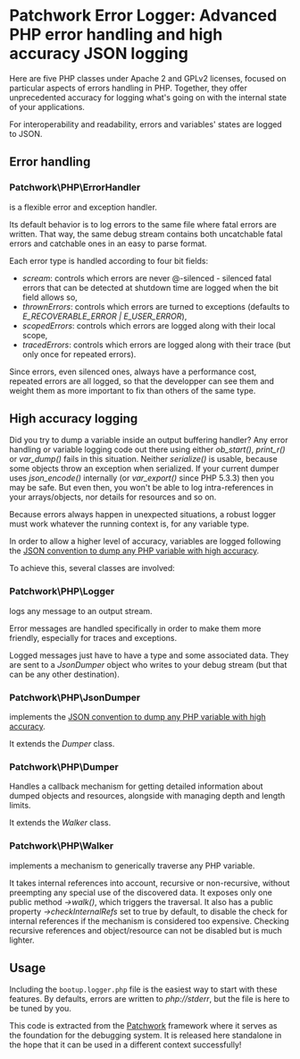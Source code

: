 Patchwork Error Logger: Advanced PHP error handling and high accuracy JSON logging
============================================================================

Here are five PHP classes under Apache 2 and GPLv2 licenses, focused on
particular aspects of errors handling in PHP. Together, they offer unprecedented
accuracy for logging what's going on with the internal state of your
applications.

For interoperability and readability, errors and variables' states are logged to
JSON.

Error handling
--------------

### Patchwork\PHP\ErrorHandler

is a flexible error and exception handler.

Its default behavior is to log errors to the same file where fatal errors are
written. That way, the same debug stream contains both uncatchable fatal errors
and catchable ones in an easy to parse format.

Each error type is handled according to four bit fields:

- *scream*: controls which errors are never @-silenced - silenced fatal errors
  that can be detected at shutdown time are logged when the bit field allows so,
- *thrownErrors*: controls which errors are turned to exceptions
  (defaults to *E_RECOVERABLE_ERROR | E_USER_ERROR*),
- *scopedErrors*: controls which errors are logged along with their local scope,
- *tracedErrors*: controls which errors are logged along with their trace (but
  only once for repeated errors).

Since errors, even silenced ones, always have a performance cost, repeated
errors are all logged, so that the developper can see them and weight them as
more important to fix than others of the same type.

High accuracy logging
---------------------

Did you try to dump a variable inside an output buffering handler? Any error
handling or variable logging code out there using either *ob_start()*,
*print_r()* or *var_dump()* fails in this situation. Neither *serialize()* is
usable, because some objects throw an exception when serialized. If your current
dumper uses *json_encode()* internally (or *var_export()* since PHP 5.3.3) then
you may be safe. But even then, you won't be able to log intra-references in
your arrays/objects, nor details for resources and so on.

Because errors always happen in unexpected situations, a robust logger must work
whatever the running context is, for any variable type.

In order to allow a higher level of accuracy, variables are logged following the
[JSON convention to dump any PHP variable with high accuracy](https://github.com/nicolas-grekas/Patchwork-Doc/blob/master/Dumping-PHP-Data-en.md).

To achieve this, several classes are involved:

### Patchwork\PHP\Logger

logs any message to an output stream.

Error messages are handled specifically in order to make them more friendly,
especially for traces and exceptions.

Logged messages just have to have a type and some associated data. They are sent
to a *JsonDumper* object who writes to your debug stream (but that can be any
other destination).

### Patchwork\PHP\JsonDumper

implements the [JSON convention to dump any PHP variable with high accuracy](https://github.com/nicolas-grekas/Patchwork-Doc/blob/master/Dumping-PHP-Data-en.md).

It extends the *Dumper* class.

### Patchwork\PHP\Dumper

Handles a callback mechanism for getting detailed information about dumped
objects and resources, alongside with managing depth and length limits.

It extends the *Walker* class.

### Patchwork\PHP\Walker

implements a mechanism to generically traverse any PHP variable.

It takes internal references into account, recursive or non-recursive, without
preempting any special use of the discovered data. It exposes only one public
method *->walk()*, which triggers the traversal. It also has a public property
*->checkInternalRefs* set to true by default, to disable the check for internal
references if the mechanism is considered too expensive. Checking recursive
references and object/resource can not be disabled but is much lighter.

Usage
-----

Including the `bootup.logger.php` file is the easiest way to start with these
features. By defaults, errors are written to *php://stderr*, but the file is
here to be tuned by you.

This code is extracted from the [Patchwork](http://pa.tchwork.com/) framework
where it serves as the foundation for the debugging system. It is released here
standalone in the hope that it can be used in a different context successfully!
